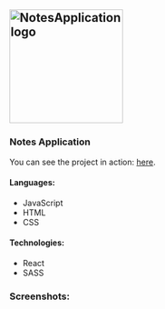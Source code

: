 ## <img src="" width="200" title="NotesApplication logo"> ##

### Notes Application ###

You can see the project in action: [here]().

#### Languages: 
- JаvaScript
- HTML 
- CSS

#### Technologies:
- React
- SASS

### Screenshots: 
